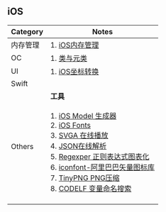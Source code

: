 ## iOS

| Category 	| Notes 	|
|-	|-	|
| 内存管理 	| 1. [iOS内存管理](/Notes/iOS内存管理.md)  |
| OC 	| 1. [类与元类](/Notes/ClassesAndMetaclasses.md) 	|
| UI | 1. [iOS坐标转换](https://github.com/zhiyongzou/zzyNotes/blob/main/Notes/iOS/iOS%E5%9D%90%E6%A0%87%E8%BD%AC%E6%8D%A2.md) |
| Swift 	|  	|
| Others 	| **工具** <br><br> 1. [iOS Model 生成器](http://modelend.com/)	<br> 2. [iOS Fonts](http://iosfonts.com/) <br> 3. [SVGA 在线播放](https://svga.io/svga-preview.html) <br> 4. [JSON在线解析](https://www.json.cn/) <br>  5. [Regexper 正则表达式图表化](https://regexper.com/) <br> 6. [iconfont-阿里巴巴矢量图标库](https://www.iconfont.cn/?spm=a313x.7781069.1998910419.d4d0a486a) <br> 7. [TinyPNG PNG压缩](https://tinypng.com/) <br> 8. [CODELF 变量命名搜索](https://unbug.github.io/codelf/) <br><br> |
